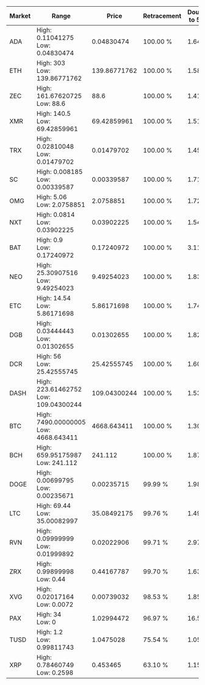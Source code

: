 | Market | Range | Price| Retracement | Doubles to 50% |
| --- | --- | --- | --- | --- |
| ADA | High: 0.11041275<br />Low: 0.04830474 | 0.04830474 | 100.00 % | 1.64 |
| ETH | High: 303<br />Low: 139.86771762 | 139.86771762 | 100.00 % | 1.58 |
| ZEC | High: 161.67620725<br />Low: 88.6 | 88.6 | 100.00 % | 1.41 |
| XMR | High: 140.5<br />Low: 69.42859961 | 69.42859961 | 100.00 % | 1.51 |
| TRX | High: 0.02810048<br />Low: 0.01479702 | 0.01479702 | 100.00 % | 1.45 |
| SC | High: 0.008185<br />Low: 0.00339587 | 0.00339587 | 100.00 % | 1.71 |
| OMG | High: 5.06<br />Low: 2.0758851 | 2.0758851 | 100.00 % | 1.72 |
| NXT | High: 0.0814<br />Low: 0.03902225 | 0.03902225 | 100.00 % | 1.54 |
| BAT | High: 0.9<br />Low: 0.17240972 | 0.17240972 | 100.00 % | 3.11 |
| NEO | High: 25.30907516<br />Low: 9.49254023 | 9.49254023 | 100.00 % | 1.83 |
| ETC | High: 14.54<br />Low: 5.86171698 | 5.86171698 | 100.00 % | 1.74 |
| DGB | High: 0.03444443<br />Low: 0.01302655 | 0.01302655 | 100.00 % | 1.82 |
| DCR | High: 56<br />Low: 25.42555745 | 25.42555745 | 100.00 % | 1.60 |
| DASH | High: 223.61462752<br />Low: 109.04300244 | 109.04300244 | 100.00 % | 1.53 |
| BTC | High: 7490.00000005<br />Low: 4668.643411 | 4668.643411 | 100.00 % | 1.30 |
| BCH | High: 659.95175987<br />Low: 241.112 | 241.112 | 100.00 % | 1.87 |
| DOGE | High: 0.00699795<br />Low: 0.00235671 | 0.00235715 | 99.99 % | 1.98 |
| LTC | High: 69.44<br />Low: 35.00082997 | 35.08492175 | 99.76 % | 1.49 |
| RVN | High: 0.09999999<br />Low: 0.01999892 | 0.02022906 | 99.71 % | 2.97 |
| ZRX | High: 0.99899998<br />Low: 0.44 | 0.44167787 | 99.70 % | 1.63 |
| XVG | High: 0.02017164<br />Low: 0.0072 | 0.00739032 | 98.53 % | 1.85 |
| PAX | High: 34<br />Low: 0 | 1.02994472 | 96.97 % | 16.51 |
| TUSD | High: 1.2<br />Low: 0.99811743 | 1.0475028 | 75.54 % | 1.05 |
| XRP | High: 0.78460749<br />Low: 0.2598 | 0.453465 | 63.10 % | 1.15 |
